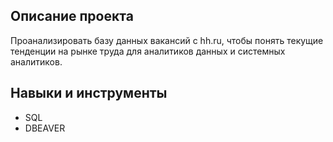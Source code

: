 ## Описание проекта
Проанализировать базу данных вакансий с hh.ru, чтобы понять текущие тенденции на рынке труда для аналитиков данных и системных аналитиков. 

## Навыки и инструменты
- SQL
- DBEAVER
